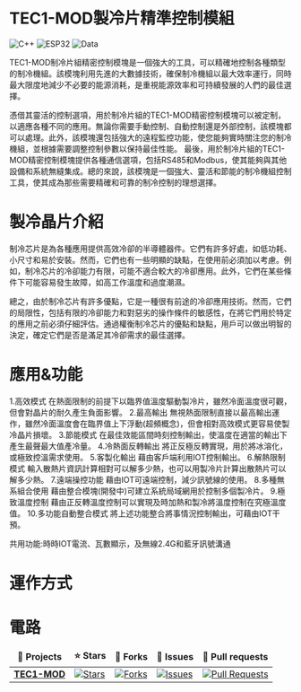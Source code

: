 # TEC1-MOD製冷片精準控制模組

  <img src="https://img.shields.io/badge/C++-USE-orange" alt="C++" />
  <img src="https://img.shields.io/badge/ESP32-USE-orange" alt="ESP32" />
  <img src="https://img.shields.io/badge/Data-OOC.Work-blue" alt="Data" />
  
  TEC1-MOD制冷片組精密控制模塊是一個強大的工具，可以精確地控制各種類型的制冷機組。該模塊利用先進的大數據技術，確保制冷機組以最大效率運行，同時最大限度地減少不必要的能源消耗，是重視能源效率和可持續發展的人們的最佳選擇。
 
  憑借其靈活的控制選項，用於制冷片組的TEC1-MOD精密控制模塊可以被定制，以適應各種不同的應用。無論你需要手動控制、自動控制還是外部控制，該模塊都可以處理。此外，該模塊還包括強大的遠程監控功能，使您能夠實時關注您的制冷機組，並根據需要調整控制參數以保持最佳性能。
  最後，用於制冷片組的TEC1-MOD精密控制模塊提供各種通信選項，包括RS485和Modbus，使其能夠與其他設備和系統無縫集成。總的來說，該模塊是一個強大、靈活和節能的制冷機組控制工具，使其成為那些需要精確和可靠的制冷控制的理想選擇。


# 製冷晶片介紹
  制冷芯片是為各種應用提供高效冷卻的半導體器件。它們有許多好處，如低功耗、小尺寸和易於安裝。然而，它們也有一些明顯的缺點，在使用前必須加以考慮。例如，制冷芯片的冷卻能力有限，可能不適合較大的冷卻應用。此外，它們在某些條件下可能容易發生故障，如高工作溫度和過度潮濕。
  
  總之，由於制冷芯片有許多優點，它是一種很有前途的冷卻應用技術。然而，它們的局限性，包括有限的冷卻能力和對惡劣的操作條件的敏感性，在將它們用於特定的應用之前必須仔細評估。通過權衡制冷芯片的優點和缺點，用戶可以做出明智的決定，確定它們是否是滿足其冷卻需求的最佳選擇。

# 應用&功能

  1.高效模式
  在熱面限制的前提下以臨界值溫度驅動製冷片，雖然冷面溫度很可觀，但會對晶片的耐久產生負面影響。
  2.最高輸出
  無視熱面限制直接以最高輸出運作，雖然冷面溫度會在臨界值上下浮動(超頻概念)，但會相對高效模式更容易使製冷晶片損壞。
  3.節能模式
  在最佳效能區間時刻控制輸出，使溫度在適當的輸出下產生最聲最大值產冷量。
  4.冷熱面反轉輸出
  將正反極反轉實現，用於將冰溶化，或極致控溫需求使用。
  5.客製化輸出
  藉由客戶端利用IOT控制輸出。
  6.解熱限制模式
  輸入散熱片資訊計算相對可以解多少熱，也可以用製冷片計算出散熱片可以解多少熱。
  7.遠端操控功能
  藉由IOT可遠端控制，減少訊號線的使用。
  8.多種無系組合使用
  藉由整合模塊(開發中)可建立系統局域網用於控制多個製冷片。
  9.極致溫度控制
  藉由正反轉溫度控制可以實現及時加熱和製冷將溫度控制在究極溫度值。
  10.多功能自動整合模式
  將上述功能整合將事情況控制輸出，可藉由IOT干預。
  
  共用功能:時時IOT電流、瓦數顯示，及無線2.4G和藍牙訊號溝通
  

# 運作方式



# 電路


<table>
  <thead align="center">
    <tr border: none;>
      <td><b>📄 Projects</b></td>
      <td><b>⭐ Stars</b></td>
      <td><b>📗 Forks</b></td>
      <td><b>📘 Issues</b></td>
      <td><b>📙 Pull requests</b></td>
    </tr>
  </thead>
  <tbody>
    <tr>
      <td><a href="https://github.com/Knockoi/TEC1-MOD"><b>TEC1-MOD</b></a></td>
      <td><a href="https://github.com/Knockoi/TEC1-MOD/stargazers"><img alt="Stars" src="https://img.shields.io/github/stars/Knockoi/TEC1-MOD?style=flat-square&labelColor=343b41"/></a></td>
      <td><a href="https://github.com/Knockoi/TEC1-MOD/network/members"><img alt="Forks" src="https://img.shields.io/github/forks/Knockoi/TEC1-MOD?style=flat-square&labelColor=343b41"/></a></td>
      <td><a href="https://github.com/Knockoi/TEC1-MOD/issues"><img alt="Issues" src="https://img.shields.io/github/issues/Knockoi/TEC1-MOD?style=flat-square&labelColor=343b41"/></a></td>
      <td><a href="https://github.com/Knockoi/TEC1-MOD/pulls"><img alt="Pull Requests" src="https://img.shields.io/github/issues-pr/Knockoi/TEC1-MOD?style=flat-square&labelColor=343b41"/></a></td>

   </tr>
  </tbody>
</table>


